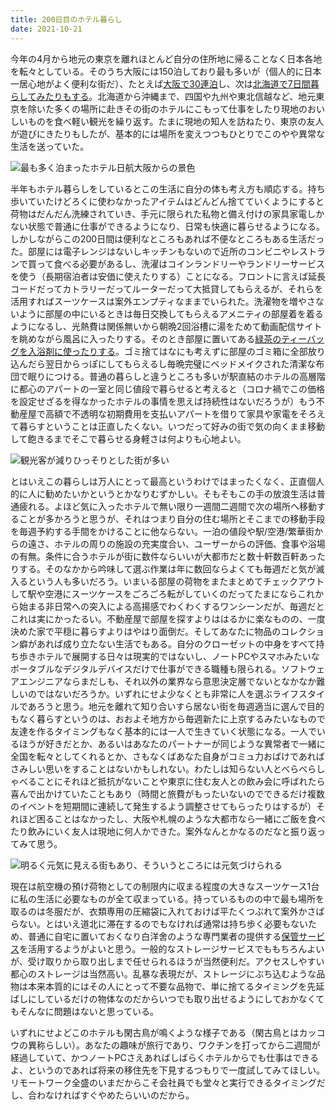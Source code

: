 ```yaml
---
title: 200日目のホテル暮らし
date: 2021-10-21
---
```


今年の4月から地元の東京を離れほとんど自分の住所地に帰ることなく日本各地を転々としている。そのうち大阪には150泊しており最も多いが（個人的に日本一居心地がよく便利な街だ）、たとえば[大阪で30連泊](/post/1619977964/)し、次は[北海道で7日間暮らしてみたりもする](/post/1631025548/)。北海道から沖縄まで、四国や九州や東北信越など、地元東京を除いた多くの場所に赴きその街のホテルにこもって仕事をしたり現地のおいしいものを食べ軽い観光を繰り返す。たまに現地の知人を訪ねたり、東京の友人が遊びにきたりもしたが、基本的には場所を変えつつもひとりでこのやや異常な生活を送っていた。

![最も多く泊まったホテル日航大阪からの景色](https://photos.smugmug.com/photos/i-zwQ92hZ/0/570bb6b6/X2/i-zwQ92hZ-X2.jpg)

半年もホテル暮らしをしているとこの生活に自分の体も考え方も順応する。持ち歩いていたけどろくに使わなかったアイテムはどんどん捨てていくようにすると荷物はだんだん洗練されていき、手元に限られた私物と備え付けの家具家電しかない状態で普通に仕事ができるようになり、日常も快適に暮らせるようになる。しかしながらこの200日間は便利なところもあれば不便なところもある生活だった。部屋には電子レンジはないしキッチンもないので近所のコンビニやレストランで買って食べる必要があるし、洗濯はコインランドリーやランドリーサービスを使う（長期宿泊者は安価に使えたりする）ことになる。フロントに言えば延長コードだってカトラリーだってルーターだって大抵貸してもらえるが、それらを活用すればスーツケースは案外エンプティなままでいられた。洗濯物を増やさないように部屋の中にいるときは毎日交換してもらえるアメニティの部屋着を着るようになるし、光熱費は関係無いから朝晩2回浴槽に湯をためて動画配信サイトを眺めながら風呂に入ったりする。そのとき部屋に置いてある[緑茶のティーバッグを入浴剤に使ったりする](https://www.matcha.co.jp/mailnews/99/)。ゴミ捨てはなにも考えずに部屋のゴミ箱に全部放り込んだら翌日からっぽにしてもらえるし毎晩完璧にベッドメイクされた清潔な布団で眠りにつける。普通の暮らしと違うところも多いが駅直結のホテルの高層階に都心のアパートの一室と同じ値段で暮らせると考えると（コロナ禍でこの価格を設定せざるを得なかったホテルの事情を思えば持続性はないだろうが）もう不動産屋で高額で不透明な初期費用を支払いアパートを借りて家具や家電をそろえて暮らすということは正直したくない。いつだって好みの街で気の向くまま移動して飽きるまでそこで暮らせる身軽さは何よりも心地よい。

![観光客が減りひっそりとした街が多い](https://photos.smugmug.com/photos/i-4TLkCGR/0/1b35bd0f/X2/i-4TLkCGR-X2.jpg)

とはいえこの暮らしは万人にとって最高というわけではまったくなく、正直個人的に人に勧めたいかというとかなりむずかしい。そもそもこの手の放浪生活は普通疲れる。よほど気に入ったホテルで無い限り一週間二週間で次の場所へ移動することが多かろうと思うが、それはつまり自分の住む場所とそこまでの移動手段を毎週予約する手間をかけることに他ならない。一泊の値段や駅/空港/繁華街からの遠さ、ホテルの周りの施設の充実度合い、ユーザーからの評価、食事や浴場の有無。条件に合うホテルが街に数件ならいいが大都市だと数十軒数百軒あったりする。そのなかから吟味して選ぶ作業は年に数回ならよくても毎週だと気が滅入るという人も多いだろう。いまいる部屋の荷物をまたまとめてチェックアウトして駅や空港にスーツケースをごろごろ転がしていくのだってたまにならこれから始まる非日常への突入による高揚感でわくわくするワンシーンだが、毎週だとこれは実にかったるい。不動産屋で部屋を探すよりははるかに楽なものの、一度決めた家で平穏に暮らすよりはやはり面倒だ。そしてあなたに物品のコレクション癖があれば成り立たない生活でもある。自分のクローゼットの中身をすべて持ち歩きホテルで展開する日々は現実的ではないし、ノートPCやスマホみたいなポータブルなデジタルデバイスだけで仕事ができる職種も限られる。ソフトウェアエンジニアならまだしも、それ以外の業界なら意思決定層でないとなかなか難しいのではないだろうか。いずれにせよ少なくとも非常に人を選ぶライフスタイルであろうと思う。地元を離れて知り合いすら居ない街を毎週適当に選んで目的もなく暮らすというのは、おおよそ地方から毎週新たに上京するみたいなもので友達を作るタイミングもなく基本的には一人で生きていく状態になる。一人でいるほうが好きだとか、あるいはあなたのパートナーが同じような異常者で一緒に全国を転々としてくれるとか、さもなくばあなた自身がコミュ力おばけであればさみしい思いをすることはないかもしれない。わたしは知らない人とべらべらしゃべることにそれほど抵抗がないことや東京に住む友人との飲み会に呼ばれたら喜んで出かけていたこともあり（時間と旅費がもったいないのでできるだけ複数のイベントを短期間に連続して発生するよう調整させてもらったりはするが）それほど困ることはなかったし、大阪や札幌のような大都市なら一緒にご飯を食べたり飲みにいく友人は現地に何人かできた。案外なんとかなるのだなと振り返ってみて思う。

![明るく元気に見える街もあり、そういうところには元気づけられる](https://photos.smugmug.com/photos/i-6TXTRwX/0/3bb0ea1b/X2/i-6TXTRwX-X2.jpg)

現在は航空機の預け荷物としての制限内に収まる程度の大きなスーツケース1台に私の生活に必要なものが全て収まっている。持っているものの中で最も場所を取るのは冬服だが、衣類専用の圧縮袋に入れておけば平たくつぶれて案外かさばらない。とはいえ道北に滞在するのでもなければ通常は持ち歩く必要もないため、普通に自宅に置いておくなり白洋舍のような専門業者の提供する[保管サービス](http://www.hakuyosha.co.jp/cleaning/service/#keep)を活用するようがよいと思う。一般的なストレージサービスでももちろんよいが、受け取りから取り出しまで任せられるほうが当然便利だ。アクセスしやすい都心のストレージは当然高い。乱暴な表現だが、ストレージにぶち込むような品物は本来本質的にはその人にとって不要な品物で、単に捨てるタイミングを先延ばしにしているだけの物体なのだからいつでも取り出せるようにしておかなくてもそんなに問題はないと思っている。

いずれにせよどこのホテルも閑古鳥が鳴くような様子である（閑古鳥とはカッコウの異称らしい）。あなたの趣味が旅行であり、ワクチンを打ってから二週間が経過していて、かつノートPCさえあればしばらくホテルからでも仕事はできるよ、というのであれば将来の移住先を下見するつもりで一度試してみてほしい。リモートワーク全盛のいまだからこそ会社員でも堂々と実行できるタイミングだし、合わなければすぐやめたらいいのだから。
